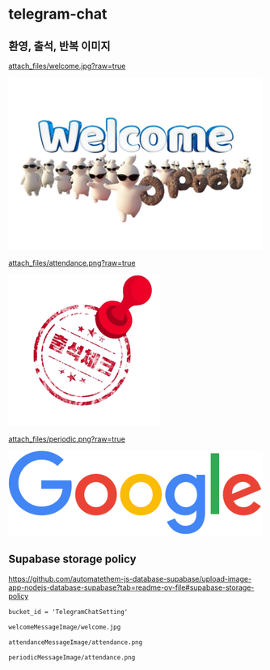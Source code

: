# telegram-chat

## 환영, 출석, 반복 이미지

[attach_files/welcome.jpg?raw=true](attach_files/welcome.jpg?raw=true)

![](attach_files/welcome.jpg?raw=true)

[attach_files/attendance.png?raw=true](attach_files/attendance.png?raw=true)

![](attach_files/attendance.png?raw=true)

[attach_files/periodic.png?raw=true](attach_files/periodic.png?raw=true)

![](attach_files/periodic.png?raw=true)

## Supabase storage policy

https://github.com/automatethem-js-database-supabase/upload-image-app-nodejs-database-supabase?tab=readme-ov-file#supabase-storage-policy

```
bucket_id = 'TelegramChatSetting'
```
```
welcomeMessageImage/welcome.jpg
```
```
attendanceMessageImage/attendance.png
```
```
periodicMessageImage/attendance.png
```
